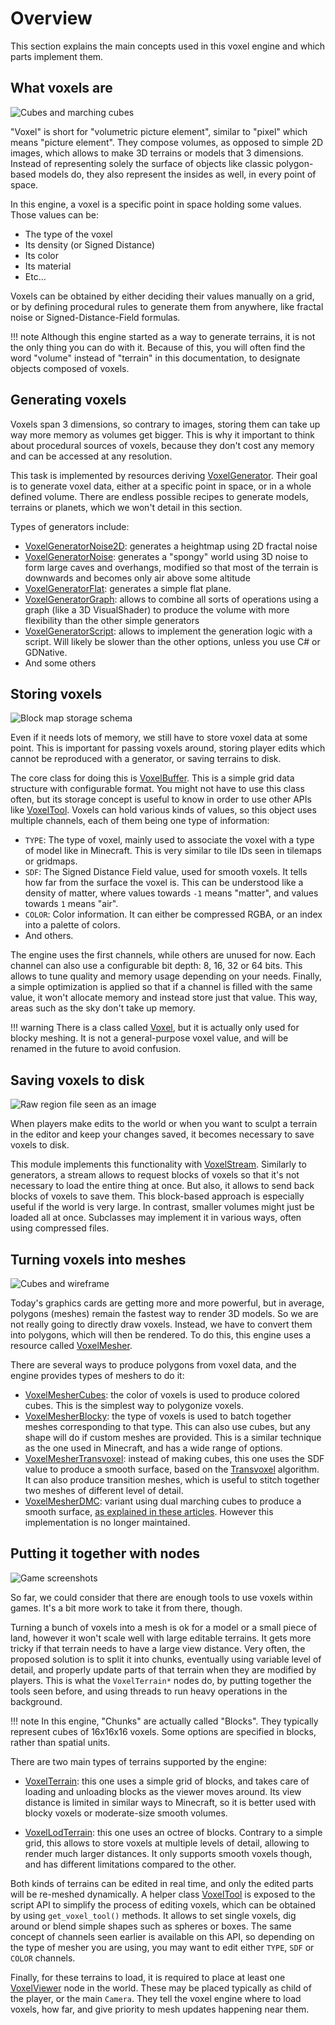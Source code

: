 Overview
===========

This section explains the main concepts used in this voxel engine and which parts implement them.


What voxels are
------------------

![Cubes and marching cubes](images/cubes_and_marching_cubes.webp)

"Voxel" is short for "volumetric picture element", similar to "pixel" which means "picture element". They compose volumes, as opposed to simple 2D images, which allows to make 3D terrains or models that 3 dimensions. Instead of representing solely the surface of objects like classic polygon-based models do, they also represent the insides as well, in every point of space.

In this engine, a voxel is a specific point in space holding some values. Those values can be:

- The type of the voxel
- Its density (or Signed Distance)
- Its color
- Its material
- Etc...

Voxels can be obtained by either deciding their values manually on a grid, or by defining procedural rules to generate them from anywhere, like fractal noise or Signed-Distance-Field formulas.

!!! note
    Although this engine started as a way to generate terrains, it is not the only thing you can do with it. Because of this, you will often find the word "volume" instead of "terrain" in this documentation, to designate objects composed of voxels.


Generating voxels
------------------

Voxels span 3 dimensions, so contrary to images, storing them can take up way more memory as volumes get bigger. This is why it important to think about procedural sources of voxels, because they don't cost any memory and can be accessed at any resolution.

This task is implemented by resources deriving [VoxelGenerator](api/VoxelGenerator.md). Their goal is to generate voxel data, either at a specific point in space, or in a whole defined volume. There are endless possible recipes to generate models, terrains or planets, which we won't detail in this section. 

Types of generators include:

- [VoxelGeneratorNoise2D](api/VoxelGeneratorNoise2D.md): generates a heightmap using 2D fractal noise
- [VoxelGeneratorNoise](api/VoxelGeneratorNoise.md): generates a "spongy" world using 3D noise to form large caves and overhangs, modified so that most of the terrain is downwards and becomes only air above some altitude
- [VoxelGeneratorFlat](api/VoxelGeneratorFlat.md): generates a simple flat plane.
- [VoxelGeneratorGraph](api/VoxelGeneratorGraph.md): allows to combine all sorts of operations using a graph (like a 3D VisualShader) to produce the volume with more flexibility than the other simple generators
- [VoxelGeneratorScript](api/VoxelGeneratorScript.md): allows to implement the generation logic with a script. Will likely be slower than the other options, unless you use C# or GDNative.
- And some others


Storing voxels
---------------

![Block map storage schema](images/block_map_storage.webp)

Even if it needs lots of memory, we still have to store voxel data at some point. This is important for passing voxels around, storing player edits which cannot be reproduced with a generator, or saving terrains to disk.

The core class for doing this is [VoxelBuffer](api/VoxelBuffer.md). This is a simple grid data structure with configurable format. You might not have to use this class often, but its storage concept is useful to know in order to use other APIs like [VoxelTool](api/VoxelTool.md). Voxels can hold various kinds of values, so this object uses multiple channels, each of them being one type of information:

- `TYPE`: The type of voxel, mainly used to associate the voxel with a type of model like in Minecraft. This is very similar to tile IDs seen in tilemaps or gridmaps.
- `SDF`: The Signed Distance Field value, used for smooth voxels. It tells how far from the surface the voxel is. This can be understood like a density of matter, where values towards `-1` means "matter", and values towards `1` means "air".
- `COLOR`: Color information. It can either be compressed RGBA, or an index into a palette of colors.
- And others.

The engine uses the first channels, while others are unused for now. Each channel can also use a configurable bit depth: 8, 16, 32 or 64 bits. This allows to tune quality and memory usage depending on your needs.
Finally, a simple optimization is applied so that if a channel is filled with the same value, it won't allocate memory and instead store just that value. This way, areas such as the sky don't take up memory.

!!! warning
    There is a class called [Voxel](api/Voxel.md), but it is actually only used for blocky meshing. It is not a general-purpose voxel value, and will be renamed in the future to avoid confusion.


Saving voxels to disk
-----------------------

![Raw region file seen as an image](images/region_file_seen_as_image.png)

When players make edits to the world or when you want to sculpt a terrain in the editor and keep your changes saved, it becomes necessary to save voxels to disk.

This module implements this functionality with [VoxelStream](api/VoxelStream.md). Similarly to generators, a stream allows to request blocks of voxels so that it's not necessary to load the entire thing at once. But also, it allows to send back blocks of voxels to save them.
This block-based approach is especially useful if the world is very large. In contrast, smaller volumes might just be loaded all at once. Subclasses may implement it in various ways, often using compressed files.


Turning voxels into meshes
----------------------------

![Cubes and wireframe](images/cubes_and_wireframe.webp)

Today's graphics cards are getting more and more powerful, but in average, polygons (meshes) remain the fastest way to render 3D models. So we are not really going to directly draw voxels. Instead, we have to convert them into polygons, which will then be rendered. To do this, this engine uses a resource called [VoxelMesher](api/VoxelMesher.md).

There are several ways to produce polygons from voxel data, and the engine provides types of meshers to do it:

- [VoxelMesherCubes](api/VoxelMesherCubes.md): the color of voxels is used to produce colored cubes. This is the simplest way to polygonize voxels.
- [VoxelMesherBlocky](api/VoxelMesherBlocky.md): the type of voxels is used to batch together meshes corresponding to that type. This can also use cubes, but any shape will do if custom meshes are provided. This is a similar technique as the one used in Minecraft, and has a wide range of options.
- [VoxelMesherTransvoxel](api/VoxelMesherTransvoxel.md): instead of making cubes, this one uses the SDF value to produce a smooth surface, based on the [Transvoxel](https://transvoxel.org/) algorithm. It can also produce transition meshes, which is useful to stitch together two meshes of different level of detail.
- [VoxelMesherDMC](api/VoxelMesherDMC.md): variant using dual marching cubes to produce a smooth surface, [as explained in these articles](https://www.volume-gfx.com/volume-rendering/). However this implementation is no longer maintained.


Putting it together with nodes
-------------------------------

![Game screenshots](images/game_examples.webp)

So far, we could consider that there are enough tools to use voxels within games. It's a bit more work to take it from there, though.

Turning a bunch of voxels into a mesh is ok for a model or a small piece of land, however it won't scale well with large editable terrains. It gets more tricky if that terrain needs to have a large view distance. Very often, the proposed solution is to split it into chunks, eventually using variable level of detail, and properly update parts of that terrain when they are modified by players. This is what the `VoxelTerrain*` nodes do, by putting together the tools seen before, and using threads to run heavy operations in the background.

!!! note
    In this engine, "Chunks" are actually called "Blocks". They typically represent cubes of 16x16x16 voxels. Some options are specified in blocks, rather than spatial units.

There are two main types of terrains supported by the engine:

- [VoxelTerrain](api/VoxelTerrain.md): this one uses a simple grid of blocks, and takes care of loading and unloading blocks as the viewer moves around. Its view distance is limited in similar ways to Minecraft, so it is better used with blocky voxels or moderate-size smooth volumes.

- [VoxelLodTerrain](api/VoxelLodTerrain.md): this one uses an octree of blocks. Contrary to a simple grid, this allows to store voxels at multiple levels of detail, allowing to render much larger distances. It only supports smooth voxels though, and has different limitations compared to the other.

Both kinds of terrains can be edited in real time, and only the edited parts will be re-meshed dynamically. A helper class [VoxelTool](api/VoxelTool.md) is exposed to the script API to simplify the process of editing voxels, which can be obtained by using `get_voxel_tool()` methods. It allows to set single voxels, dig around or blend simple shapes such as spheres or boxes. The same concept of channels seen earlier is available on this API, so depending on the type of mesher you are using, you may want to edit either `TYPE`, `SDF` or `COLOR` channels.

Finally, for these terrains to load, it is required to place at least one [VoxelViewer](api/VoxelViewer.md) node in the world. These may be placed typically as child of the player, or the main `Camera`. They tell the voxel engine where to load voxels, how far, and give priority to mesh updates happening near them.

